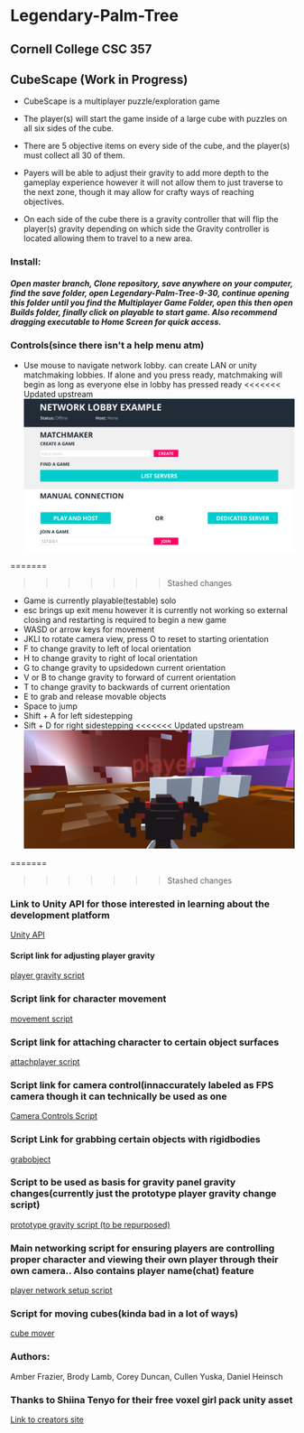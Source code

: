 # Legendary-Palm-Tree
## Cornell College CSC 357


## CubeScape (Work in Progress)
- CubeScape is a multiplayer puzzle/exploration game

- The player(s) will start the game inside of a large cube with puzzles on all six sides of the cube.

- There are 5 objective items on every side of the cube, and the player(s) must collect all 30 of them. 
- Payers will be able to adjust their gravity to add more depth to the gameplay experience however it will not allow them to just traverse to the next zone, though it may allow for crafty ways of reaching objectives.

- On each side of the cube there is a gravity controller that will flip the player(s) gravity depending on which side the Gravity controller is located allowing them to travel to a new area.

### Install:
##### Open master branch, Clone repository, save anywhere on your computer, find the save folder, open Legendary-Palm-Tree-9-30, continue opening this folder until you find the Multiplayer Game Folder, open this then open Builds folder, finally click on playable to start game. Also recommend dragging executable to Home Screen for quick access.

### Controls(since there isn't a help menu atm)
- Use mouse to navigate network lobby. can create LAN or unity matchmaking lobbies. If alone and you press ready, matchmaking will begin as long as everyone else in lobby has pressed ready
<<<<<<< Updated upstream
![Lobby](https://github.com/chimkennumget/Legendary-Palm-Tree/blob/master/lobby.png)

=======
>>>>>>> Stashed changes
- Game is currently playable(testable) solo
- esc brings up exit menu however it is currently not working so external closing and restarting is required to begin a new game
- WASD or arrow keys for movement
- JKLI to rotate camera view, press O to reset to starting orientation
- F to change gravity to left of local orientation
- H to change gravity to right of local orientation
- G to change gravity to upsidedown current orientation
- V or B to change gravity to forward of current orientation
- T to change gravity to backwards of current orientation
- E to grab and release movable objects
- Space to jump
- Shift + A for left sidestepping
- Sift + D for right sidestepping
<<<<<<< Updated upstream
![Current InGame](https://github.com/chimkennumget/Legendary-Palm-Tree/blob/master/mazegamekaduki.png)

=======
>>>>>>> Stashed changes


### Link to Unity API for those interested in learning about the development platform

[Unity API](https://docs.unity3d.com/ScriptReference/)

#### Script link for adjusting player gravity

[player gravity script](https://github.com/chimkennumget/Legendary-Palm-Tree/blob/master/Legendary-Palm-Tree-9-30/Legendary-Palm-Tree-9-30/Multiplayer%20Game/Assets/FirstScene/relativegravitycontrol.cs)

### Script link for character movement

 [movement script](https://github.com/chimkennumget/Legendary-Palm-Tree/blob/master/Legendary-Palm-Tree-9-30/Legendary-Palm-Tree-9-30/Multiplayer%20Game/Assets/FirstScene/CharacterMovement.cs)
 
 ### Script link for attaching character to certain object surfaces
 
 [attachplayer script](https://github.com/chimkennumget/Legendary-Palm-Tree/blob/master/Legendary-Palm-Tree-9-30/Legendary-Palm-Tree-9-30/Multiplayer%20Game/Assets/FirstScene/attachplayer.cs)
 
 ### Script link for camera control(innaccurately labeled as FPS camera though it can technically be used as one
 
 [Camera Controls Script](https://github.com/chimkennumget/Legendary-Palm-Tree/blob/master/Legendary-Palm-Tree-9-30/Legendary-Palm-Tree-9-30/Multiplayer%20Game/Assets/FirstScene/FPSCameraController.cs)
 
### Script Link for grabbing certain objects with rigidbodies
[grabobject](https://github.com/chimkennumget/Legendary-Palm-Tree/blob/master/Legendary-Palm-Tree-9-30/Legendary-Palm-Tree-9-30/Multiplayer%20Game/Assets/FirstScene/grabrigidbodies.cs)

### Script to be used as basis for gravity panel gravity changes(currently just the prototype player gravity change script)

[prototype gravity script (to be repurposed)](https://github.com/chimkennumget/Legendary-Palm-Tree/blob/master/Legendary-Palm-Tree-9-30/Legendary-Palm-Tree-9-30/Multiplayer%20Game/Assets/FirstScene/playergravitycontrol.cs)

### Main networking script for ensuring players are controlling proper character and viewing their own player through their own camera.. Also contains player name(chat) feature
[player network setup script](https://github.com/chimkennumget/Legendary-Palm-Tree/blob/master/Legendary-Palm-Tree-9-30/Legendary-Palm-Tree-9-30/Multiplayer%20Game/Assets/FirstScene/setuplocalplayer.cs)

### Script for moving cubes(kinda bad in a lot of ways)
[cube mover](https://github.com/chimkennumget/Legendary-Palm-Tree/blob/master/Legendary-Palm-Tree-9-30/Legendary-Palm-Tree-9-30/Multiplayer%20Game/Assets/FirstScene/updatecubeposition.cs)
 
### Authors:
Amber Frazier, 
Brody Lamb, 
Corey Duncan, 
Cullen Yuska, 
Daniel Heinsch

### Thanks to Shiina Tenyo for their free voxel girl pack unity asset
[Link to creators site](http://fire-emotion.com/)


